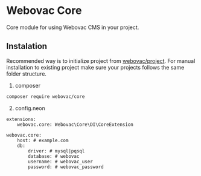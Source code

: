 # Webovac Core

Core module for using Webovac CMS in your project.

## Instalation

Recommended way is to initialize project from [webovac/project](https://www.github.com/webovac/project). For manual installation to existing project make sure your projects follows the same folder structure.

1. composer

```bash
composer require webovac/core
```

2. config.neon

```neon
extensions:
    webovac.core: Webovac\Core\DI\CoreExtension

webovac.core:
    host: # example.com
    db:
        driver: # mysql|pqsql
        database: # webovac
        username: # webovac_user
        password: # webovac_password
```

